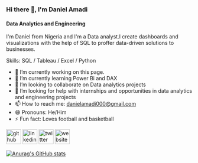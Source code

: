 ### Hi there 👋, I'm Daniel Amadi
#### Data Analytics and Engineering
I'm Daniel from Nigeria and I'm a Data analyst.I create dashboards and visualizations with the help of SQL to proffer data-driven solutions to businesses.

Skills: SQL / Tableau / Excel / Python

- 🔭 I’m currently working on this page. 
- 🌱 I’m currently learning Power Bi and DAX 
- 👯 I’m looking to collaborate on Data analytics projects 
- 🤔 I’m looking for help with internships and opportunities in data analytics and engineering projects  
- 📫 How to reach me: danielamadi000@gmail.com 
- 😄 Pronouns: He/Him 
- ⚡ Fun fact: Loves football and basketball 


[<img src='https://cdn.jsdelivr.net/npm/simple-icons@3.0.1/icons/github.svg' alt='github' height='40'>](https://github.com/nielsen2e)  [<img src='https://cdn.jsdelivr.net/npm/simple-icons@3.0.1/icons/linkedin.svg' alt='linkedin' height='40'>](https://www.linkedin.com/in/daniel_amadi1/)  [<img src='https://cdn.jsdelivr.net/npm/simple-icons@3.0.1/icons/twitter.svg' alt='twitter' height='40'>](https://twitter.com/amadidaniel_)  [<img src='https://cdn.jsdelivr.net/npm/simple-icons@3.0.1/icons/icloud.svg' alt='website' height='40'>](https://nielsen2e.github.io/daniel-analytics.github.io/)  



[![Anurag's GitHub stats](https://github-readme-stats.vercel.app/api?username=nielsen2e)](https://github.com/anuraghazra/github-readme-stats)

